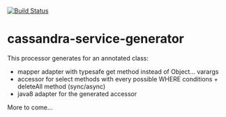 [![Build Status](https://travis-ci.org/sedovalx/cassandra-service-generator.svg?branch=master)](https://travis-ci.org/sedovalx/cassandra-service-generator)
# cassandra-service-generator
This processor generates for an annotated class:
* mapper adapter with typesafe get method instead of Object... varargs
* accessor for select methods with every possible WHERE conditions + deleteAll method (sync/async)
* java8 adapter for the generated accessor

More to come...
